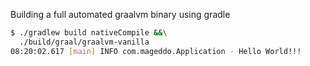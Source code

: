 Building a full automated graalvm binary using gradle

```bash
$ ./gradlew build nativeCompile &&\
  ./build/graal/graalvm-vanilla 
08:20:02.617 [main] INFO com.mageddo.Application - Hello World!!!
```
